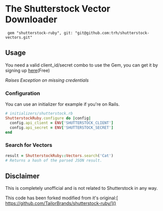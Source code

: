 The Shutterstock Vector Downloader
===================

 
     gem "shutterstock-ruby", git: "git@github.com:trh/shutterstock-vectors.git"

## Usage

You need a valid client_id/secret combo to use the Gem, you can get it by signing up [here](http://developers.shutterstock.com)(Free)

*Raises Exception on missing credentials*

### Configuration
You can use an initializer for example if you're on Rails.

```rb
# initializers/shutterstock.rb
ShutterstockRuby.configure do |config|
  config.api_client = ENV['SHUTTERSTOCK_CLIENT']
  config.api_secret = ENV['SHUTTERSTOCK_SECRET']
end
```

### Search for Vectors

```rb
result = ShutterstockRuby::Vectors.search('Cat') 
# Returns a hash of the parsed JSON result.

```

## Disclaimer

This is completely unofficial and is not related to Shutterstock in any way.

This code has been forked modified from it's original:[ https://github.com/TailorBrands/shutterstock-ruby/]()
